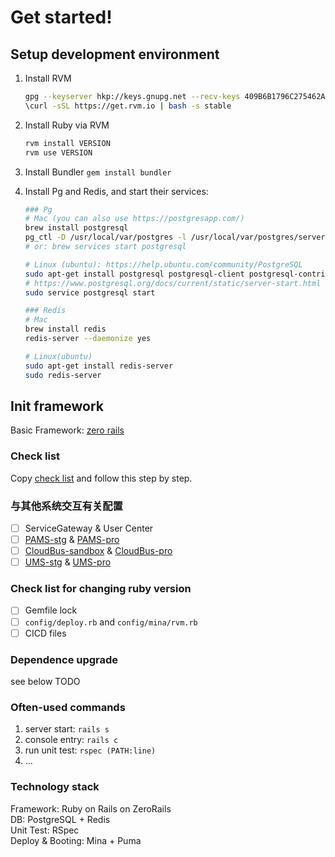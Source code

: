 # Get started!

## Setup development environment

1. Install RVM

    ```bash
    gpg --keyserver hkp://keys.gnupg.net --recv-keys 409B6B1796C275462A1703113804BB82D39DC0E3 7D2BAF1CF37B13E2069D6956105BD0E739499BDB
    \curl -sSL https://get.rvm.io | bash -s stable
    ```
    
2. Install Ruby via RVM

   ```bash
   rvm install VERSION
   rvm use VERSION
   ```
   
3. Install Bundler
    `gem install bundler`
    
4. Install Pg and Redis, and start their services:

    ```bash
    ### Pg
    # Mac (you can also use https://postgresapp.com/)
    brew install postgresql
    pg_ctl -D /usr/local/var/postgres -l /usr/local/var/postgres/server.log start
    # or: brew services start postgresql
    
    # Linux (ubuntu): https://help.ubuntu.com/community/PostgreSQL
    sudo apt-get install postgresql postgresql-client postgresql-contrib
    # https://www.postgresql.org/docs/current/static/server-start.html
    sudo service postgresql start
    
    ### Redis
    # Mac
    brew install redis
    redis-server --daemonize yes
    
    # Linux(ubuntu)
    sudo apt-get install redis-server
    sudo redis-server
    ```

## Init framework

Basic Framework: [zero rails](https://github.com/zhandao/zero-rails)

### Check list

Copy [check list]() and follow this step by step.

### 与其他系统交互有关配置

- [ ] ServiceGateway & User Center
- [ ] [PAMS-stg]() & [PAMS-pro]()
- [ ] [CloudBus-sandbox]() & [CloudBus-pro]()
- [ ] [UMS-stg]() & [UMS-pro]()

### Check list for changing ruby version 

- [ ] Gemfile lock
- [ ] `config/deploy.rb` and `config/mina/rvm.rb`
- [ ] CICD files

### Dependence upgrade

see below TODO

### Often-used commands

1. server start: `rails s`
2. console entry: `rails c`
3. run unit test: `rspec (PATH:line)`
4. ...


### Technology stack

Framework: Ruby on Rails on ZeroRails  
DB: PostgreSQL + Redis  
Unit Test: RSpec  
Deploy & Booting: Mina + Puma
